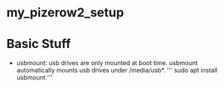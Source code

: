 # my_pizerow2_setup

# Basic Stuff

* usbmount: usb drives are only mounted at boot time. usbmount automatically mounts usb drives under /media/usb*.
''' 
sudo apt install usbmount
'''
